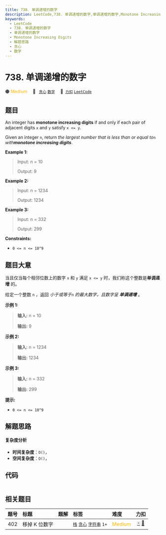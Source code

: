 ```yaml
---
title: 738. 单调递增的数字
description: LeetCode,738. 单调递增的数字,单调递增的数字,Monotone Increasing Digits,解题思路,贪心,数学
keywords:
  - LeetCode
  - 738. 单调递增的数字
  - 单调递增的数字
  - Monotone Increasing Digits
  - 解题思路
  - 贪心
  - 数学
---
```


# 738. 单调递增的数字

🟠 <font color=#ffb800>Medium</font>&emsp; 🔖&ensp; [`贪心`](/tag/greedy.md) [`数学`](/tag/math.md)&emsp; 🔗&ensp;[`力扣`](https://leetcode.cn/problems/monotone-increasing-digits) [`LeetCode`](https://leetcode.com/problems/monotone-increasing-digits)

## 题目

An integer has **monotone increasing digits** if and only if each pair of
adjacent digits `x` and `y` satisfy `x <= y`.

Given an integer `n`, return _the largest number that is less than or equal
to_`n` _with**monotone increasing digits**_.



**Example 1:**

> Input: n = 10
> 
> Output: 9

**Example 2:**

> Input: n = 1234
> 
> Output: 1234

**Example 3:**

> Input: n = 332
> 
> Output: 299

**Constraints:**

  * `0 <= n <= 10^9`


## 题目大意

当且仅当每个相邻位数上的数字 `x` 和 `y` 满足 `x <= y` 时，我们称这个整数是**单调递增** 的。

给定一个整数 `n` ，返回 _小于或等于`n` 的最大数字，且数字呈 **单调递增**_ 。



**示例 1:**

> 
> 
> 
> 
> 
> **输入:** n = 10
> 
> **输出:** 9
> 
> 

**示例 2:**

> 
> 
> 
> 
> 
> **输入:** n = 1234
> 
> **输出:** 1234
> 
> 

**示例 3:**

> 
> 
> 
> 
> 
> **输入:** n = 332
> 
> **输出:** 299
> 
> 



**提示:**

  * `0 <= n <= 10^9`


## 解题思路

#### 复杂度分析

- **时间复杂度**：`O()`，
- **空间复杂度**：`O()`，

## 代码

```javascript

```

## 相关题目

<!-- prettier-ignore -->
| 题号 | 标题 | 题解 | 标签 | 难度 | 力扣 |
| :------: | :------ | :------: | :------ | :------ | :------: |
| 402 | 移掉 K 位数字 |  |  [`栈`](/tag/stack.md) [`贪心`](/tag/greedy.md) [`字符串`](/tag/string.md) `1+` | <font color=#ffb800>Medium</font> | [🀄️](https://leetcode.cn/problems/remove-k-digits) [🔗](https://leetcode.com/problems/remove-k-digits) |